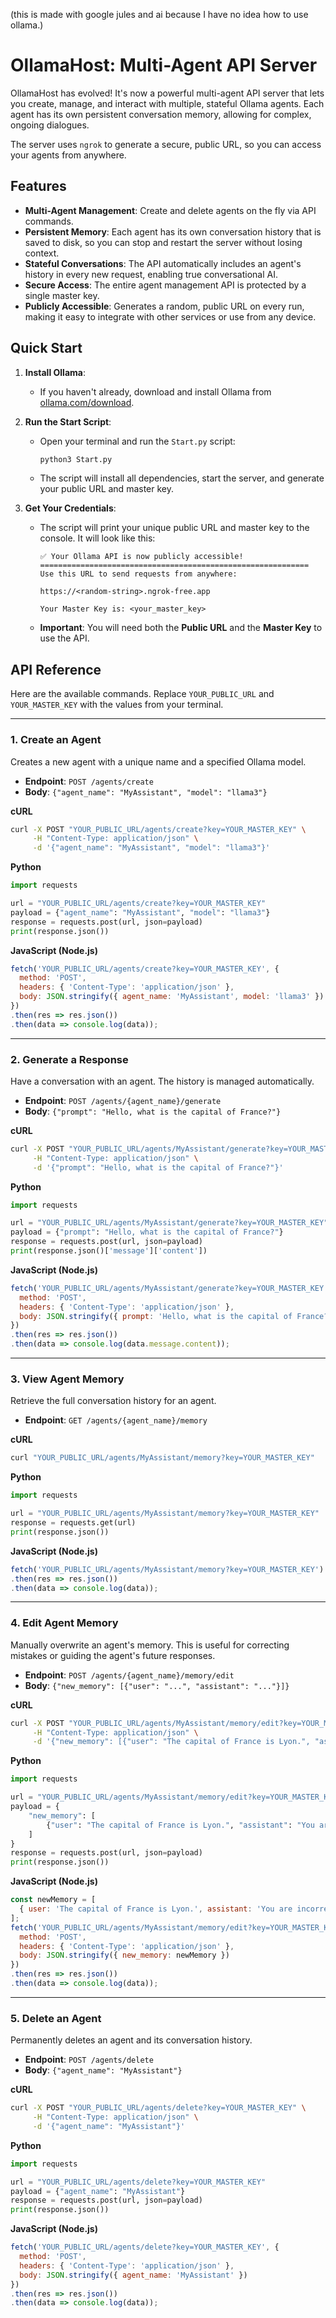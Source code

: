 (this is made with google jules and ai because I have no idea how to use ollama.)

# OllamaHost: Multi-Agent API Server

OllamaHost has evolved! It's now a powerful multi-agent API server that lets you create, manage, and interact with multiple, stateful Ollama agents. Each agent has its own persistent conversation memory, allowing for complex, ongoing dialogues.

The server uses `ngrok` to generate a secure, public URL, so you can access your agents from anywhere.

## Features

-   **Multi-Agent Management**: Create and delete agents on the fly via API commands.
-   **Persistent Memory**: Each agent has its own conversation history that is saved to disk, so you can stop and restart the server without losing context.
-   **Stateful Conversations**: The API automatically includes an agent's history in every new request, enabling true conversational AI.
-   **Secure Access**: The entire agent management API is protected by a single master key.
-   **Publicly Accessible**: Generates a random, public URL on every run, making it easy to integrate with other services or use from any device.

## Quick Start

1.  **Install Ollama**:
    -   If you haven't already, download and install Ollama from [ollama.com/download](https://ollama.com/download).

2.  **Run the Start Script**:
    -   Open your terminal and run the `Start.py` script:
        ```bash
        python3 Start.py
        ```
    -   The script will install all dependencies, start the server, and generate your public URL and master key.

3.  **Get Your Credentials**:
    -   The script will print your unique public URL and master key to the console. It will look like this:
        ```
        ✅ Your Ollama API is now publicly accessible!
        ============================================================
        Use this URL to send requests from anywhere:

        https://<random-string>.ngrok-free.app

        Your Master Key is: <your_master_key>
        ```
    -   **Important**: You will need both the **Public URL** and the **Master Key** to use the API.

## API Reference

Here are the available commands. Replace `YOUR_PUBLIC_URL` and `YOUR_MASTER_KEY` with the values from your terminal.

---

### 1. Create an Agent

Creates a new agent with a unique name and a specified Ollama model.

-   **Endpoint**: `POST /agents/create`
-   **Body**: `{"agent_name": "MyAssistant", "model": "llama3"}`

**cURL**
```bash
curl -X POST "YOUR_PUBLIC_URL/agents/create?key=YOUR_MASTER_KEY" \
     -H "Content-Type: application/json" \
     -d '{"agent_name": "MyAssistant", "model": "llama3"}'
```

**Python**
```python
import requests

url = "YOUR_PUBLIC_URL/agents/create?key=YOUR_MASTER_KEY"
payload = {"agent_name": "MyAssistant", "model": "llama3"}
response = requests.post(url, json=payload)
print(response.json())
```

**JavaScript (Node.js)**
```javascript
fetch('YOUR_PUBLIC_URL/agents/create?key=YOUR_MASTER_KEY', {
  method: 'POST',
  headers: { 'Content-Type': 'application/json' },
  body: JSON.stringify({ agent_name: 'MyAssistant', model: 'llama3' })
})
.then(res => res.json())
.then(data => console.log(data));
```

---

### 2. Generate a Response

Have a conversation with an agent. The history is managed automatically.

-   **Endpoint**: `POST /agents/{agent_name}/generate`
-   **Body**: `{"prompt": "Hello, what is the capital of France?"}`

**cURL**
```bash
curl -X POST "YOUR_PUBLIC_URL/agents/MyAssistant/generate?key=YOUR_MASTER_KEY" \
     -H "Content-Type: application/json" \
     -d '{"prompt": "Hello, what is the capital of France?"}'
```

**Python**
```python
import requests

url = "YOUR_PUBLIC_URL/agents/MyAssistant/generate?key=YOUR_MASTER_KEY"
payload = {"prompt": "Hello, what is the capital of France?"}
response = requests.post(url, json=payload)
print(response.json()['message']['content'])
```

**JavaScript (Node.js)**
```javascript
fetch('YOUR_PUBLIC_URL/agents/MyAssistant/generate?key=YOUR_MASTER_KEY', {
  method: 'POST',
  headers: { 'Content-Type': 'application/json' },
  body: JSON.stringify({ prompt: 'Hello, what is the capital of France?' })
})
.then(res => res.json())
.then(data => console.log(data.message.content));
```

---

### 3. View Agent Memory

Retrieve the full conversation history for an agent.

-   **Endpoint**: `GET /agents/{agent_name}/memory`

**cURL**
```bash
curl "YOUR_PUBLIC_URL/agents/MyAssistant/memory?key=YOUR_MASTER_KEY"
```

**Python**
```python
import requests

url = "YOUR_PUBLIC_URL/agents/MyAssistant/memory?key=YOUR_MASTER_KEY"
response = requests.get(url)
print(response.json())
```

**JavaScript (Node.js)**
```javascript
fetch('YOUR_PUBLIC_URL/agents/MyAssistant/memory?key=YOUR_MASTER_KEY')
.then(res => res.json())
.then(data => console.log(data));
```

---

### 4. Edit Agent Memory

Manually overwrite an agent's memory. This is useful for correcting mistakes or guiding the agent's future responses.

-   **Endpoint**: `POST /agents/{agent_name}/memory/edit`
-   **Body**: `{"new_memory": [{"user": "...", "assistant": "..."}]}`

**cURL**
```bash
curl -X POST "YOUR_PUBLIC_URL/agents/MyAssistant/memory/edit?key=YOUR_MASTER_KEY" \
     -H "Content-Type: application/json" \
     -d '{"new_memory": [{"user": "The capital of France is Lyon.", "assistant": "You are incorrect. The capital is Paris."}]}'
```

**Python**
```python
import requests

url = "YOUR_PUBLIC_URL/agents/MyAssistant/memory/edit?key=YOUR_MASTER_KEY"
payload = {
    "new_memory": [
        {"user": "The capital of France is Lyon.", "assistant": "You are incorrect. The capital is Paris."}
    ]
}
response = requests.post(url, json=payload)
print(response.json())
```

**JavaScript (Node.js)**
```javascript
const newMemory = [
  { user: 'The capital of France is Lyon.', assistant: 'You are incorrect. The capital is Paris.' }
];
fetch('YOUR_PUBLIC_URL/agents/MyAssistant/memory/edit?key=YOUR_MASTER_KEY', {
  method: 'POST',
  headers: { 'Content-Type': 'application/json' },
  body: JSON.stringify({ new_memory: newMemory })
})
.then(res => res.json())
.then(data => console.log(data));
```

---

### 5. Delete an Agent

Permanently deletes an agent and its conversation history.

-   **Endpoint**: `POST /agents/delete`
-   **Body**: `{"agent_name": "MyAssistant"}`

**cURL**
```bash
curl -X POST "YOUR_PUBLIC_URL/agents/delete?key=YOUR_MASTER_KEY" \
     -H "Content-Type: application/json" \
     -d '{"agent_name": "MyAssistant"}'
```

**Python**
```python
import requests

url = "YOUR_PUBLIC_URL/agents/delete?key=YOUR_MASTER_KEY"
payload = {"agent_name": "MyAssistant"}
response = requests.post(url, json=payload)
print(response.json())
```

**JavaScript (Node.js)**
```javascript
fetch('YOUR_PUBLIC_URL/agents/delete?key=YOUR_MASTER_KEY', {
  method: 'POST',
  headers: { 'Content-Type': 'application/json' },
  body: JSON.stringify({ agent_name: 'MyAssistant' })
})
.then(res => res.json())
.then(data => console.log(data));
```
